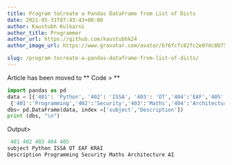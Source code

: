 ```yaml
---
title: Program toCreate a Pandas DataFrame from List of Dicts
date: 2021-05-31T07:43:43+00:00
author: Kaustubh Kulkarni
author_title: Programmer
author_url: https://github.com/kaustubhk24
author_image_url: https://www.gravatar.com/avatar/b76fcfc82fc2e8fdc8075636f1735f61?s=200

slug: /program-tocreate-a-pandas-dataframe-from-list-of-dicts/
---
```

Article has been moved to
** Code > **

```python title="file.vb"
import pandas as pd
data = [{'401': 'Python', '402': 'ISSA', '403': 'OT','404':'EAF','405':'KRAI'},
 {'401':'Programming','402':'Security','403':'Maths','404':'Architecture','405':'AI'}]
dbs= pd.DataFrame(data, index =['subject','Description'])
print (dbs, "\n")
```

Output> 


```python title="Output"
 401 402 403 404 405
subject Python ISSA OT EAF KRAI
Description Programming Security Maths Architecture AI

```